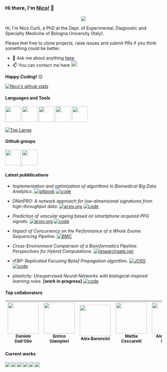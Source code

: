 ### Hi there, I'm [Nico!](https://www.unibo.it/sitoweb/nico.curti2) 👋

<p align="center">
  <img src="https://media1.tenor.com/images/6958876e721d19e422ee6a929c9f466a/tenor.gif?itemid=10931507">
</p>

Hi, I'm Nico Curti, a PhD at the Dept. of Experimental, Diagnostic and Specialty Medicine of Bologna University (Italy).

Please feel free to clone projects, raise issues and submit PRs if you think something could be better.

- 💬 Ask me about anything [here](https://github.com/Nico-Curti/Nico-Curti/issues)
- 📫 You can contact me here <a href="mailto:nico.curti2@unibo.it"><img height="20" src="https://upload.wikimedia.org/wikipedia/commons/a/ab/Gmail_Icon.svg"></a>

<i>**Happy Coding!**</i> 😊

[![Nico's github stats](https://github-readme-stats.vercel.app/api?username=Nico-Curti&show_icons=true&theme=gruvbox)](https://github.com/anuraghazra/github-readme-stats)

#### Languages and Tools

<code><img height="50" src="https://upload.wikimedia.org/wikipedia/commons/1/18/ISO_C%2B%2B_Logo.svg"></code>
<code><img height="50" src="https://upload.wikimedia.org/wikipedia/commons/0/0a/Python.svg"></code>
<code><img height="50" src="https://upload.wikimedia.org/wikipedia/commons/a/af/Tux.png"></code>
<code><img height="50" src="https://upload.wikimedia.org/wikipedia/commons/a/af/PowerShell_Core_6.0_icon.png"></code>
<code><img height="50" src="https://cdn.icon-icons.com/icons2/2107/PNG/512/file_type_cmake_icon_130685.png"></code>

[![Top Langs](https://github-readme-stats.vercel.app/api/top-langs/?username=Nico-Curti&hide=jupyter%20notebook&theme=gruvbox)](https://github.com/Nico-Curti)

#### Github groups

<a href="https://github.com/UniboDIFABiophysics">
  <img height="50" src="https://github.com/UniboDIFABiophysics/UniBO_beamer/blob/master/img/logo_unibo.png">
</a>
<a href="https://github.com/eDIMESLab">
  <img height="50" src="https://avatars2.githubusercontent.com/u/58266717?s=200&v=4">
</a>

#### Latest pubblications

- *Implementation and optimization of algorithms in Biomedical Big Data Analytics*. [![gitbook](http://img.shields.io/badge/gitbook-PhD-darkgray.svg)](https://app.gitbook.com/@nico-curti2/s/phd-thesis/) [![code](http://img.shields.io/badge/thesis-PhD-B31B1B.svg)](https://github.com/Nico-Curti/PhDThesis)

- *DNetPRO: A network approach for low-dimensional signatures from high-throughput data*. [![arxiv.org](http://img.shields.io/badge/bioRxiv-0.1101/773622-B31B1B.svg)](https://www.biorxiv.org/content/10.1101/773622v1) [![code](http://img.shields.io/badge/code-DNetPRO-blue.svg)](https://github.com/Nico-Curti/DNetPRO)

- *Prediction of vascular ageing based on smartphone acquired PPG signals*. [![arxiv.org](http://img.shields.io/badge/bioRxiv-0.1101/116186-B31B1B.svg)](https://www.biorxiv.org/content/10.1101/2020.05.26.116186v1) [![code](http://img.shields.io/badge/code-cardio-blue.svg)](https://github.com/Nico-Curti/cardio)

- *Impact of Concurrency on the Performance of a Whole Exome Sequencing Pipeline*. [![BMC](https://img.shields.io/badge/BMC%20Bioinformatics-10.21203-g.svg)](https://bmcbioinformatics.biomedcentral.com/articles/10.1186/s12859-020-03780-3)

- *Cross-Environment Comparison of a Bioinformatics Pipeline: Perspectives for Hybrid Computations*. [![researchgate.net](http://img.shields.io/badge/researchgate-10549-g.svg)](https://www.researchgate.net/publication/330014598_Cross-Environment_Comparison_of_a_Bioinformatics_Pipeline_Perspectives_for_Hybrid_Computations_Euro-Par_2018_International_Workshops_Turin_Italy_August_27-28_2018_Revised_Selected_Papers)

- *rFBP: Replicated Focusing Belief Propagation algorithm*. [![JOSS](https://joss.theoj.org/papers/7643779111039dbc7776ff49d2a6b1b0/status.svg)](https://joss.theoj.org/papers/7643779111039dbc7776ff49d2a6b1b0) [![code](http://img.shields.io/badge/code-rFBP-blue.svg)](https://github.com/Nico-Curti/rFBP)

- *plasticity: Unsupervised Neural Networks with biological-inspired learning rules*. **[work in progress]** [![code](http://img.shields.io/badge/code-plasticity-blue.svg)](https://github.com/Nico-Curti/palsticity)

#### Top collaborators

| [<img src="https://avatars3.githubusercontent.com/u/23407684?s=400&v=4" width="100px"><br /><sub><b>Daniele Dall'Olio</b></sub>](https://github.com/DanieleDallOlio) | [<img src="https://avatars2.githubusercontent.com/u/1419337?s=400&v=4" width="100px"><br /><sub><b>Enrico Giampieri</b></sub>](https://github.com/EnricoGiampieri) | [<img src="https://avatars2.githubusercontent.com/u/44707507?s=400&v=4" width="100px;"/><br /><sub><b>Alex Baroncini</b></sub>](https://github.com/AlexBar93) | [<img src="https://avatars0.githubusercontent.com/u/41483077?s=400&v=4" width="100px;"/><br /><sub><b>Mattia Ceccarelli</b></sub>](https://github.com/Mat092) | [<img src="https://avatars0.githubusercontent.com/u/9303827?s=400&v=4" width="100px;"/><br /><sub><b>Alessandro Fabbri</b></sub>](https://github.com/allefabbri) | [<img src="https://avatars2.githubusercontent.com/u/721187?s=400&v=4" width="100px;"/><br /><sub><b>Stefano Sinigardi</b></sub>](https://github.com/cenit) |
|:---:|:---:|:---:|:---:|:---:|:---:|

#### Current works

<a href="https://github.com/Nico-Curti/shut">
  <img align="left" src="https://github-readme-stats.vercel.app/api/pin/?username=Nico-Curti&repo=shut&title_color=fff&icon_color=79ff97&text_color=9f9f9f&bg_color=151515" />
</a>

<a href="https://github.com/Nico-Curti/NumPyNet">
  <img align="left" src="https://github-readme-stats.vercel.app/api/pin/?username=Nico-Curti&repo=NumPyNet&title_color=fff&icon_color=79ff97&text_color=9f9f9f&bg_color=151515" />
</a>

<a href="https://github.com/Nico-Curti/rFBP">
  <img align="left" src="https://github-readme-stats.vercel.app/api/pin/?username=Nico-Curti&repo=rFBP&title_color=fff&icon_color=79ff97&text_color=9f9f9f&bg_color=151515" />
</a>

<a href="https://github.com/Nico-Curti/plasticity">
  <img align="left" src="https://github-readme-stats.vercel.app/api/pin/?username=Nico-Curti&repo=plasticity&title_color=fff&icon_color=79ff97&text_color=9f9f9f&bg_color=151515" />
</a>

<a href="https://github.com/Nico-Curti/scorer">
  <img align="left" src="https://github-readme-stats.vercel.app/api/pin/?username=Nico-Curti&repo=scorer&title_color=fff&icon_color=79ff97&text_color=9f9f9f&bg_color=151515" />
</a>

<a href="https://github.com/Nico-Curti/easyDAG">
  <img align="left" src="https://github-readme-stats.vercel.app/api/pin/?username=Nico-Curti&repo=easyDAG&title_color=fff&icon_color=79ff97&text_color=9f9f9f&bg_color=151515" />
</a>
